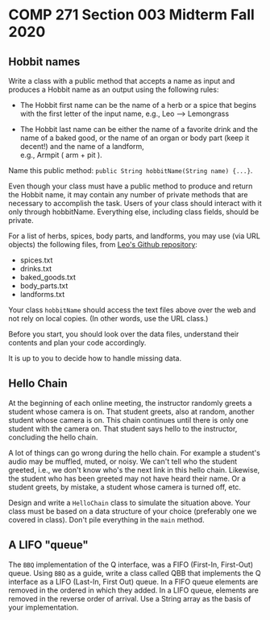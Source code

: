 # COMP 271 Section 003 Midterm Fall 2020

## Hobbit names

Write a class with a public method that accepts a name as input and produces a Hobbit name as an output using the following rules:

* The Hobbit first name can be the name of a herb or a spice that begins with the first letter of the input name, e.g., Leo --> Lemongrass

* The Hobbit last name can be either the name of a favorite drink and the name of a baked good, or the name of an organ or body part (keep it decent!) and the name of a landform,<br>
 e.g., Armpit ( arm + pit ).
 
 Name this public method: `public String hobbitName(String name) {...}`.
 
 Even though your class must have a public method to produce and return the Hobbit name, it may contain any number of private methods that are necessary to accomplish the task. Users of your class should interact with it only through hobbitName. Everything else, including class fields, should be private.
 
 For a list of herbs, spices, body parts, and landforms, you may use (via URL objects) the following files, from <a href="https://github.com/lgreco/DataStructures/tree/master/Midterm%20F20/src">Leo's Github repository</a>:<br>
 * spices.txt
 * drinks.txt
 * baked_goods.txt
 * body_parts.txt
 * landforms.txt
 
Your class `hobbitName` should access the text files above over the web and not rely on local copies. (In other words, use the URL class.)

Before you start, you should look over the data files, understand their contents and plan your code accordingly. 

It is up to you to decide how to handle missing data.

## Hello Chain

At the beginning of each online meeting, the instructor randomly greets a student whose camera is on. That student greets, also at random, another student whose camera is on. This chain continues until there is only one student with the camera on. That student says hello to the instructor, concluding the hello chain.

A lot of things can go wrong during the hello chain. For example a student's audio may be muffled, muted, or noisy. We can't tell who the student greeted, i.e., we don't know who's the next link in this hello chain. Likewise, the student who has been greeted may not have heard their name. Or a student greets, by mistake, a student whose camera is turned off, etc.

Design and write a `HelloChain` class to simulate the situation above. Your class must be based on a data structure of your choice (preferably one we covered in class). Don't pile everything in the `main` method.

## A LIFO "queue"

The `BBQ` implementation of the Q interface, was a FIFO (First-In, First-Out) queue. Using `BBQ` as a guide, write a class called QBB that implements the Q interface as a LIFO (Last-In, First Out) queue. In a FIFO queue elements are removed in the ordered in which they added. In a LIFO queue, elements are removed in the reverse order of arrival. Use a String array as the basis of your implementation.

